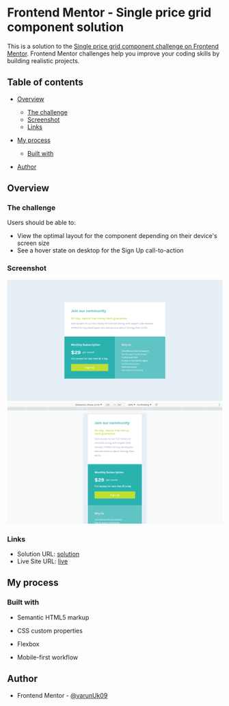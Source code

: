 # Frontend Mentor - Single price grid component solution

This is a solution to the [Single price grid component challenge on Frontend Mentor](https://www.frontendmentor.io/challenges/single-price-grid-component-5ce41129d0ff452fec5abbbc). Frontend Mentor challenges help you improve your coding skills by building realistic projects. 

## Table of contents

- [Overview](#overview)
  - [The challenge](#the-challenge)
  - [Screenshot](#screenshot)
  - [Links](#links)
- [My process](#my-process)
  - [Built with](#built-with)
  

- [Author](#author)


## Overview

### The challenge

Users should be able to:

- View the optimal layout for the component depending on their device's screen size
- See a hover state on desktop for the Sign Up call-to-action

### Screenshot

![](./screenshot/desktop.png)
![](./screenshot/mobile.png)

### Links

- Solution URL: [solution](https://github.com/varunUk09/HTML_PRACTICE_PROJECTS/tree/master/single-price-grid-component)
- Live Site URL: [live](https://varunuk09.github.io/HTML_PRACTICE_PROJECTS/single-price-grid-component/)

## My process

### Built with

- Semantic HTML5 markup
- CSS custom properties
- Flexbox

- Mobile-first workflow



## Author

- Frontend Mentor - [@varunUk09](https://www.frontendmentor.io/profile/varunUk09)
